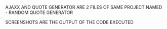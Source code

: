 AJAXX AND QUOTE GENERATOR ARE 2 FILES OF SAME PROJECT NAMED - RANDOM QUOTE GENERATOR 

SCREENSHOTS ARE THE OUTPUT OF THE CODE EXECUTED
